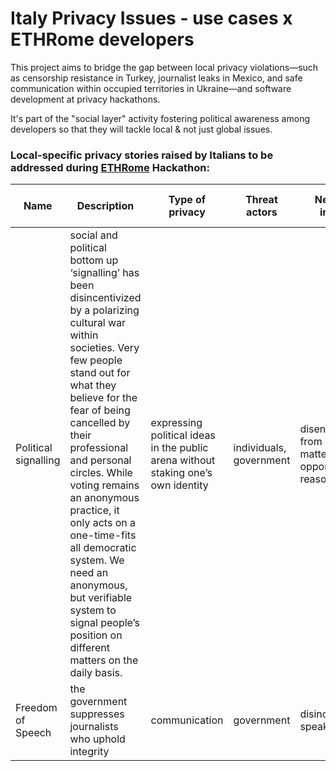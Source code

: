 # Italy Privacy Issues - use cases x ETHRome developers

This project aims to bridge the gap between local privacy violations—such as censorship resistance in Turkey, journalist leaks in Mexico, and safe communication within occupied territories in Ukraine—and software development at privacy hackathons.

It's part of the "social layer" activity fostering political awareness among developers so that they will tackle local & not just global issues.

### Local-specific privacy stories raised by Italians to be addressed during [ETHRome](www.ethrome.org) Hackathon:


| Name  | Description | Type of privacy | Threat actors | Negative impact | Link to Proof |
| ------------- | ------------- |------------- |------------- | ------------- | ------------- | 
| Political signalling | social and political bottom up ‘signalling’ has been disincentivized by a polarizing cultural war within societies. Very few people stand out for what they believe for the fear of being cancelled by their professional and personal circles. While voting remains an anonymous practice, it only acts on a one-time-fits all  democratic system. We need an anonymous, but verifiable system to signal people’s position on different matters on the daily basis. | expressing political ideas in the public arena without staking one’s own identity | individuals, government | disengagement from political matters for opportunistic reasons | - |
| Freedom of Speech | the government suppresses journalists who uphold integrity | communication | government | disincentive to speak the truth | [1](https://www.euractiv.com/section/politics/news/journalists-urge-brussels-to-safeguard-italys-media-freedom/), [2](https://www.balcanicaucaso.org/eng/Areas/Italy/Silencing-Voices-in-Italy-The-Erosion-of-Media-Freedom-229434), [3](https://www.mapmf.org/alert/31977?f.from=2022-10-22&f.country=Italy) |
